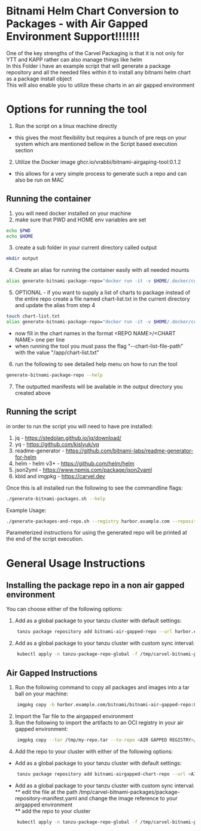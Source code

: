 # Bitnami Helm Chart Conversion to Packages - with Air Gapped Environment Support!!!!!!!
One of the key strengths of the Carvel Packaging is that it is not only for YTT and KAPP rather can also manage things like helm  
In this Folder i have an example script that will generate a package repository and all the needed files within it to install any bitnami helm chart as a package install object  
This will also enable you to utilize these charts in an air gapped environment  

# Options for running the tool
1. Run the script on a linux machine directly
* this gives the most flexibility but requires a bunch of pre reqs on your system which are mentioned bellow in the Script based execution section
2. Utilize the Docker image ghcr.io/vrabbi/bitnami-airgaping-tool:0.1.2
* this allows for a very simple process to generate such a repo and can also be run on MAC


## Running the container
1. you will need docker installed on your machine
2. make sure that PWD and HOME env variables are set
``` bash
echo $PWD
echo $HOME
```  
3. create a sub folder in your current directory called output
``` bash
mkdir output
```  
4. Create an alias for running the container easily with all needed mounts
``` bash
alias generate-bitnami-package-repo="docker run -it -v $HOME/.docker/config.json:/root/.docker/config.json -v $PWD/output:/output ghcr.io/vrabbi/bitnami-airgaping-tool:0.1.2"
```  
5. OPTIONAL - if you want to supply a list of charts to package instead of the entire repo create a file named chart-list.txt in the current directory and update the alias from step 4
``` bash
touch chart-list.txt
alias generate-bitnami-package-repo="docker run -it -v $HOME/.docker/config.json:/root/.docker/config.json -v $PWD/output:/output -v $PWD/chart-list.txt:/app/chart-list.txt ghcr.io/vrabbi/bitnami-airgaping-tool:0.1.2"
```
* now fill in the chart names in the format \<REPO NAME\>/\<CHART NAME\> one per line
* when running the tool you must pass the flag "--chart-list-file-path" with the value "/app/chart-list.txt"
6. run the following to see detailed help menu on how to run the tool
``` bash
generate-bitnami-package-repo --help
```  
7. The outputted manifests will be available in the output directory you created above
 

## Running the script
in order to run the script you will need to have pre installed:  
1. jq - https://stedolan.github.io/jq/download/  
2. yq - https://github.com/kislyuk/yq  
3. readme-generator - https://github.com/bitnami-labs/readme-generator-for-helm  
4. helm - helm v3+ - https://github.com/helm/helm  
5. json2yml - https://www.npmjs.com/package/json2yaml  
6. kbld and imgpkg - https://carvel.dev

Once this is all installed run the following to see the commandline flags:  
``` bash
./generate-bitnami-packages.sh --help
```  

Example Usage:  
```bash
./generate-packages-and-repo.sh --registry harbor.example.com --repository bitnami --package-repository-name bitnami-air-gapped-repo --package-repository-tag 1.0.0 --number-of-chart-versions 4   
```  
  
Parameterized instructions for using the generated repo will be printed at the end of the script execution.  
  
# General Usage Instructions
## Installing the package repo in a non air gapped environment
You can choose either of the following options:  
  
1. Add as a global package to your tanzu cluster with default settings:  
```bash
    tanzu package repository add bitnami-air-gapped-repo --url harbor.example.com/bitnami/bitnami-air-gapped-repo:0.1.0 --namespace tanzu-package-repo-global
```  
2. Add as a global package to your tanzu cluster with custom sync interval:  
```bash
    kubectl apply -n tanzu-package-repo-global -f /tmp/carvel-bitnami-packages/package-repository-manifest.yaml  
```  
  
  
## Air Gapped Instructions  
  
1. Run the following command to copy all packages and images into a tar ball on your machine:  
```bash
    imgpkg copy -b harbor.example.com/bitnami/bitnami-air-gapped-repo:0.1.0 --to-tar /tmp/my-repo.tar --registry-verify-certs=false  
```  
2. Import the Tar file to the airgapped environment  
3. Run the following to import the artifacts to an OCI registry in your air gapped environment:  
```bash
    imgpkg copy --tar /tmp/my-repo.tar --to-repo <AIR GAPPED REGISTRY>/<AIR GAPPED REPO> --registry-verify-certs=false  
```
4. Add the repo to your cluster with either of the following options:  
*  Add as a global package to your tanzu cluster with default settings:  
```bash
    tanzu package repository add bitnami-airgapped-chart-repo --url <AIR GAPPED REGISTRY>/<AIR GAPPED REPO>:<PACKAGE REPO TAG> --namespace tanzu-package-repo-global
```  
* Add as a global package to your tanzu cluster with custom sync interval:  
** edit the file at the path /tmp/carvel-bitnami-packages/package-repository-manifest.yaml and change the image reference to your airgapped environment  
** add the repo to your cluster  
```bash
    kubectl apply -n tanzu-package-repo-global -f /tmp/carvel-bitnami-packages/package-repository-manifest.yaml
```

